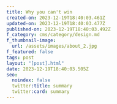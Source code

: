 ```yaml
---
title: Why you can't win
created-on: 2023-12-19T18:40:03.461Z
updated-on: 2023-12-19T18:40:03.477Z
published-on: 2023-12-19T18:40:03.492Z
f_category: cms/category/design.md
f_thumbnail-image:
  url: /assets/images/about_2.jpg
f_featured: false
tags: post
layout: "[post].html"
date: 2023-12-19T18:40:03.505Z
seo:
  noindex: false
  twitter:title: summary
  twitter:card: summary
---
```

